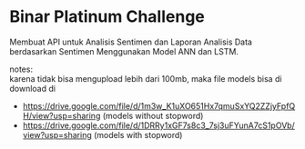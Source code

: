 # Binar Platinum Challenge

Membuat API untuk Analisis Sentimen dan Laporan Analisis Data berdasarkan Sentimen Menggunakan Model ANN dan LSTM. 

notes: <br />
karena tidak bisa mengupload lebih dari 100mb, maka file models bisa di download di <br />
- https://drive.google.com/file/d/1m3w_K1uXO651Hx7qmuSxYQ2ZZjyFpfQH/view?usp=sharing (models without stopword)
- https://drive.google.com/file/d/1DRRy1xGF7s8c3_7sj3uFYunA7cS1pOVb/view?usp=sharing (models with stopword)
